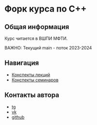 # Форк курса по C++

## Общая информация

Курс читается в ВШПИ МФТИ.

ВАЖНО: Текущий main - поток 2023-2024

## Навигация

- [Конспекты лекций](/lectures/)
- [Конспекты семинаров](/sems/)

## Контакты автора

- [tg](https://t.me/yaishenka)
- [vk](https://vk.com/ya1shenka)
- [github](https://github.com/yaishenka)
